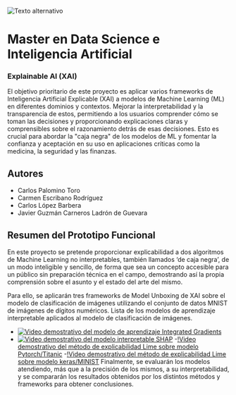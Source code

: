![Texto alternativo](https://universidadeuropea.com/resources/media/images/universidad-europea-logo_poc9mEM.2e16d0ba.fill-767x384.png)
# Master en Data Science e Inteligencia Artificial
### Explainable AI (XAI)

El objetivo prioritario de este proyecto es aplicar varios frameworks de Inteligencia Artificial Explicable (XAI) a modelos de Machine Learning (ML) en diferentes dominios y contextos. Mejorar la interpretabilidad y la transparencia de estos, permitiendo a los usuarios comprender cómo se toman las decisiones y proporcionando explicaciones claras y comprensibles sobre el razonamiento detrás de esas decisiones. Esto es crucial para abordar la "caja negra" de los modelos de ML y fomentar la confianza y aceptación en su uso en aplicaciones críticas como la medicina, la seguridad y las finanzas.

## Autores
- Carlos Palomino Toro
- Carmen Escribano Rodríguez
- Carlos López Barbera
- Javier Guzmán Carneros Ladrón de Guevara



## Resumen del Prototipo Funcional 

En este proyecto se pretende proporcionar explicabilidad a dos algoritmos de Machine Learning no interpretables, también llamados ‘de caja negra’, de un modo inteligible y sencillo, de forma que sea un concepto accesible para un público sin preparación técnica en el campo, demostrando así la propia comprensión sobre el asunto y el estado del arte del mismo.

Para ello, se aplicarán tres frameworks de Model Unboxing de XAI sobre el modelo de clasificación de imágenes utilizando el conjunto de datos MNIST de imágenes de dígitos numéricos. Lista de los modelos de aprendizaje interpretable aplicados al modelo de clasificación de imágenes. 
- [![Video demostrativo del modelo de aprendizaje Integrated Gradients](https://ejemplo.com/imagen.png)](https://drive.google.com/file/d/1s4pwuNxYYjYgOyuU3BdnU7uqwtMqgqsd/view?usp=sharing)
- [![Video demostrativo del modelo interpretable SHAP](https://ejemplo.com/imagen.png)](https://drive.google.com/file/d/11dG93dsoTk4nSjA4gLcxLKVN59lJHx54/view?usp=drive_link)
-[!Video demostrativo del método de explicabilidad Lime sobre modelo Pytorch/Titanic](https://drive.google.com/file/d/1UybPpeDo_hieDc6uqP5NXgK8Ylon8otN/view?usp=drive_link)
-[!Video demostrativo del método de explicabilidad Lime sobre modelo keras/MINIST](https://drive.google.com/file/d/1agdKSh6SMOJqbWHymxN-xN93OQByd1pM/view?usp=drive_link)
Finalmente, se evaluarán los modelos atendiendo, más que a la precisión de los mismos, a su interpretabilidad, y se compararán los resultados obtenidos por los distintos métodos y frameworks para obtener conclusiones.






